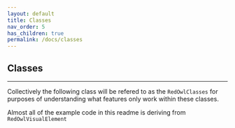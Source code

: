 ```yaml
---
layout: default
title: Classes
nav_order: 5
has_children: true
permalink: /docs/classes
---
```


## Classes
---

Collectively the following class will be refered to as the `RedOwlClasses` for purposes of understanding what features only work within these classes.

Almost all of the example code in this readme is deriving from `RedOwlVisualElement`